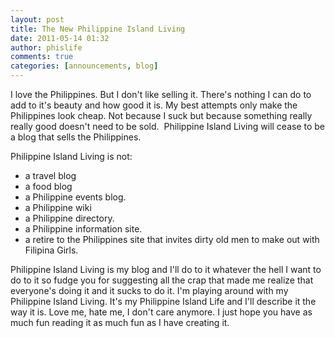 ```yaml
---
layout: post
title: The New Philippine Island Living
date: 2011-05-14 01:32
author: phislife
comments: true
categories: [announcements, blog]
---
```

I love the Philippines. But I don't like selling it. There's nothing I can do to add to it's beauty and how good it is. My best attempts only make the Philippines look cheap. Not because I suck but because something really really good doesn't need to be sold.  Philippine Island Living will cease to be a blog that sells the Philippines.

Philippine Island Living is not:
<ul>
	<li>a travel blog</li>
	<li>a food blog</li>
	<li>a Philippine events blog.</li>
	<li>a Philippine wiki</li>
	<li>a Philippine directory.</li>
	<li>a Philippine information site.</li>
	<li>a retire to the Philippines site that invites dirty old men to make out with Filipina Girls.</li>
</ul>
Philippine Island Living is my blog and I'll do to it whatever the hell I want to do to it so fudge you for suggesting all the crap that made me realize that everyone's doing it and it sucks to do it. I'm playing around with my Philippine Island Living. It's my Philippine Island Life and I'll describe it the way it is. Love me, hate me, I don't care anymore. I just hope you have as much fun reading it as much fun as I have creating it.
